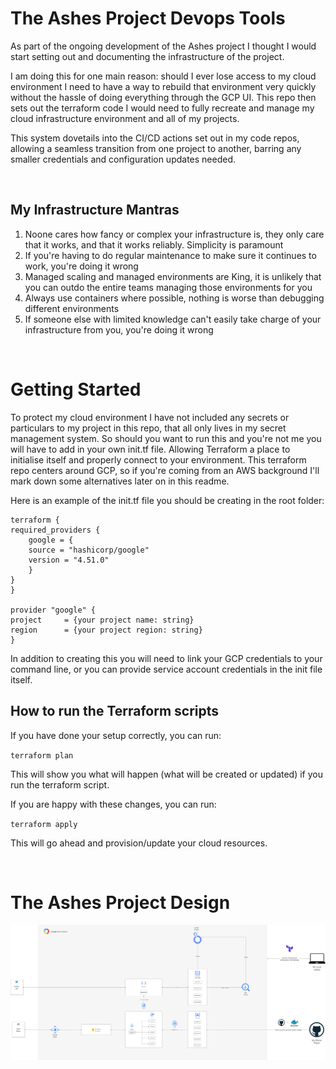 # The Ashes Project Devops Tools

As part of the ongoing development of the Ashes project I thought I would start setting out and documenting the infrastructure of the project.

I am doing this for one main reason: should I ever lose access to my cloud environment I need to have a way to rebuild that environment very quickly without the hassle of doing everything through the GCP UI. This repo then sets out the terraform code I would need to fully recreate and manage my cloud infrastructure environment and all of my projects.

This system dovetails into the CI/CD actions set out in my code repos, allowing a seamless transition from one project to another, barring any smaller credentials and configuration updates needed.

<br />

## My Infrastructure Mantras

1. Noone cares how fancy or complex your infrastructure is, they only care that it works, and that it works reliably. Simplicity is paramount
2. If you're having to do regular maintenance to make sure it continues to work, you're doing it wrong
3. Managed scaling and managed environments are King, it is unlikely that you can outdo the entire teams managing those environments for you
4. Always use containers where possible, nothing is worse than debugging different environments
5. If someone else with limited knowledge can't easily take charge of your infrastructure from you, you're doing it wrong

<br />

# Getting Started

To protect my cloud environment I have not included any secrets or particulars to my project in this repo, that all only lives in my secret management system. So should you want to run this and you're not me you will have to add in your own init.tf file. Allowing Terraform a place to initialise itself and properly connect to your environment. This terraform repo centers around GCP, so if you're coming from an AWS background I'll mark down some alternatives later on in this readme.

Here is an example of the init.tf file you should be creating in the root folder:


    terraform {
    required_providers {
        google = {
        source = "hashicorp/google"
        version = "4.51.0"
        }
    }
    }

    provider "google" {
    project     = {your project name: string}
    region      = {your project region: string}
    }

In addition to creating this you will need to link your GCP credentials to your command line, or you can provide service account credentials in the init file itself.

## How to run the Terraform scripts

If you have done your setup correctly, you can run: 

`terraform plan`

This will show you what will happen (what will be created or updated) if you run the terraform script.

If you are happy with these changes, you can run:

`terraform apply`

This will go ahead and provision/update your cloud resources.

<br />

# The Ashes Project Design

![Alt text](AshesDesign.png?raw=true "Title")
